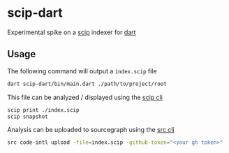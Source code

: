 # scip-dart

Experimental spike on a [scip](https://github.com/sourcegraph/scip) indexer for [dart](https://github.com/dart-lang)

## Usage

The following command will output a `index.scip` file
```sh
dart scip-dart/bin/main.dart ./path/to/project/root
```

This file can be analyzed / displayed using the [scip cli](https://github.com/sourcegraph/scip)

```sh
scip print ./index.scip
scip snapshot
```

Analysis can be uploaded to sourcegraph using the [src cli](https://docs.sourcegraph.com/cli)

```sh
src code-intl upload -file=index.scip -github-token="<your gh token>"
```